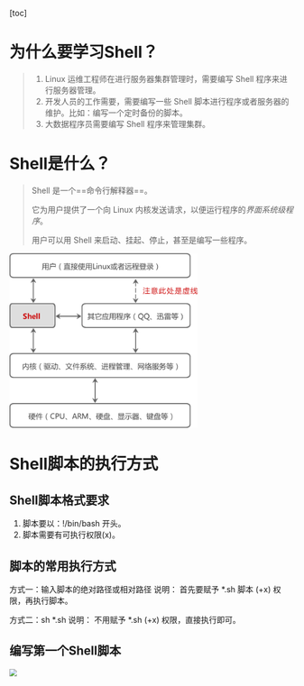 [toc]

# 为什么要学习Shell？

> 1. Linux 运维工程师在进行服务器集群管理时，需要编写 Shell 程序来进行服务器管理。
> 2. 开发人员的工作需要，需要编写一些 Shell 脚本进行程序或者服务器的维护。比如：编写一个定时备份的脚本。
> 3. 大数据程序员需要编写 Shell 程序来管理集群。

# Shell是什么？

> Shell 是一个==命令行解释器==。
>
> 它为用户提供了一个向 Linux 内核发送请求，以便运行程序的*界面系统级程序*。
>
> 用户可以用 Shell 来启动、挂起、停止，甚至是编写一些程序。

<img src="img\1.gif" alt="Shell在整个Linux系统中的地位示意图" style="zoom:80%;" />

# Shell脚本的执行方式

## Shell脚本格式要求

1. 脚本要以：!/bin/bash 开头。
2. 脚本需要有可执行权限(x)。

## 脚本的常用执行方式

方式一：输入脚本的绝对路径或相对路径
	说明：
		首先要赋予 *.sh 脚本 (+x) 权限，再执行脚本。

方式二：sh *.sh
	说明：
		不用赋予 *.sh (+x) 权限，直接执行即可。

## 编写第一个Shell脚本

<img src="D:\Tools\Typora\Document\demo\Shell篇\img\2.png" style="zoom:80%;" />

